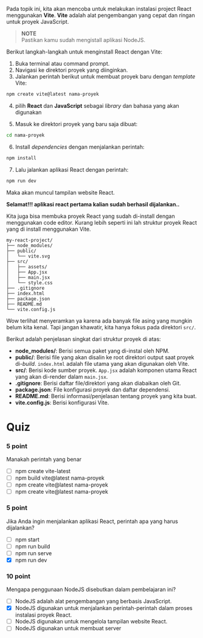 Pada topik ini, kita akan mencoba untuk melakukan instalasi project React menggunakan **Vite**. **Vite** adalah alat pengembangan yang cepat dan ringan untuk proyek JavaScript. 

> **NOTE**</br>
> Pastikan kamu sudah mengistall aplikasi NodeJS.

Berikut langkah-langkah untuk menginstall React dengan Vite:

1. Buka terminal atau command prompt.
2. Navigasi ke direktori proyek yang diinginkan.
3. Jalankan perintah berikut untuk membuat proyek baru dengan _template_ Vite:
```bash
npm create vite@latest nama-proyek
```
4. pilih **React** dan **JavaScript** sebagai _library_ dan bahasa yang akan digunakan

5. Masuk ke direktori proyek yang baru saja dibuat:
```bash
cd nama-proyek
``````
6. Install _dependencies_ dengan menjalankan perintah:
```bash
npm install
```
7. Lalu jalankan aplikasi React dengan perintah:
```bash
npm run dev
```
Maka akan muncul tampilan website React.
![]()

**Selamat!!! aplikasi react pertama kalian sudah berhasil dijalankan..**

Kita juga bisa membuka proyek React yang sudah di-install dengan menggunakan code editor. Kurang lebih seperti ini lah struktur proyek React yang di install menggunakan Vite.

```
my-react-project/
├── node_modules/
├── public/
│   └── vite.svg
├── src/
│   ├── assets/
│   ├── App.jsx
│   ├── main.jsx
│   └── style.css
├── .gitignore
├── index.html
├── package.json
├── README.md
└── vite.config.js
```

Wow terlihat menyeramkan ya karena ada banyak file asing yang mungkin belum kita kenal. Tapi jangan khawatir, kita hanya fokus pada direktori `src/`.

Berikut adalah penjelasan singkat dari struktur proyek di atas:
- **node_modules/**: Berisi semua paket yang di-instal oleh NPM.
- **public/**: Berisi file yang akan disalin ke root direktori output saat proyek di-_build_. `index.html` adalah file utama yang akan digunakan oleh Vite.
- **src/**: Berisi kode sumber proyek.
`App.jsx` adalah komponen utama React yang akan di-render dalam `main.jsx`.
- **.gitignore**: Berisi daftar file/direktori yang akan diabaikan oleh Git. 
- **package.json**: File konfigurasi proyek dan daftar dependensi.
- **README.md**: Berisi informasi/penjelasan tentang proyek yang kita buat.
- **vite.config.js**: Berisi konfigurasi Vite.

# Quiz

### 5 point
Manakah perintah yang benar
- [ ] npm create vite-latest 
- [ ] npm build vite@latest nama-proyek
- [ ] npm create vite@latest nama-proyek
- [ ] npm create vite@latest nama-proyek

### 5 point
Jika Anda ingin menjalankan aplikasi React, perintah apa yang harus dijalankan?

- [ ] npm start
- [ ] npm run build
- [ ] npm run serve
- [x] npm run dev

### 10 point
Mengapa penggunaan NodeJS disebutkan dalam pembelajaran ini?

- [ ] NodeJS adalah alat pengembangan yang berbasis JavaScript.
- [x] NodeJS digunakan untuk menjalankan perintah-perintah dalam proses instalasi proyek React.
- [ ] NodeJS digunakan untuk mengelola tampilan website React.
- [ ] NodeJS digunakan untuk membuat server